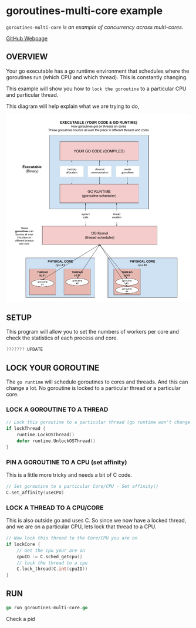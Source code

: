 # goroutines-multi-core example

`goroutines-multi-core`  _is an example of
concurrency across multi-cores._

[GitHub Webpage](https://jeffdecola.github.io/my-go-examples/)

## OVERVIEW

Your go executable has a go runtime environment that schedules
where the goroutines run (which CPU and which thread).
This is constantly changing.

This example will show you how to `lock the goroutine` to a particular
CPU and particular thread.

This diagram will help explain what we are trying to do,

![IMAGE - executable-your-code-and-go-runtime - IMAGE](../../docs/pics/executable-your-code-and-go-runtime.jpg)

## SETUP

This program will allow you to set the numbers of workers per core and check the
statistics of each process and core.

```go
??????? UPDATE
```

## LOCK YOUR GOROUTINE

The `go runtime` will schedule goroutines to cores and threads.  And this
can change a lot.  No goroutine is locked to a particular thread or a
particular core.

### LOCK A GOROUTINE TO A THREAD

```go
// Lock this goroutine to a particular thread (go runtime won't change threads)
if lockThread {
    runtime.LockOSThread()
    defer runtime.UnlockOSThread()
}
```

### PIN A GOROUTINE TO A CPU (set affinity)

This is a little more tricky and needs a bit of C code.

```go
// Set goroutine to a particular Core/CPU - Set affinity()
C.set_affinity(useCPU)
```

### LOCK A THREAD TO A CPU/CORE

This is also outside go and uses C.  So since we now have a locked thread,
and we are on a particular CPU, lets lock that thread to a CPU.

```go
// Now lock this thread to the Core/CPU you are on 
if lockCore {
    // Get the cpu your are on
    cpuID := C.sched_getcpu()
    // lock the thread to a cpu
    C.lock_thread(C.int(cpuID))
}
```

## RUN

```go
go run goroutines-multi-core.go
```

Check a pid


